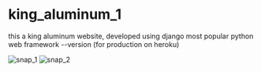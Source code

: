 # king_aluminum_1

this a king aluminum website, developed using django most popular python web framework --version (for production on heroku)

![snap_1](https://user-images.githubusercontent.com/72627757/190990218-aa073b10-698f-4ab4-81f9-54bcbd017476.png)
![snap_2](https://user-images.githubusercontent.com/72627757/190990253-63f1e848-3717-4cdb-9297-dc397273b6ae.png)
